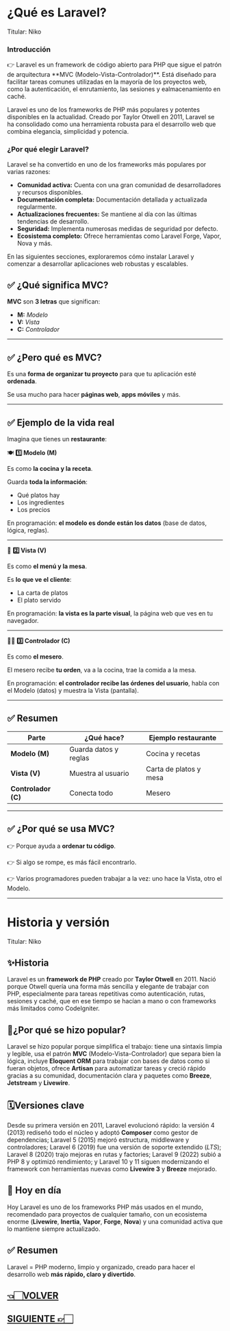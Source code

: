 # ¿Qué es Laravel?

Titular: Niko

### Introducción

<aside>
👉 Laravel es un framework de código abierto para PHP que sigue el patrón de arquitectura **MVC (Modelo-Vista-Controlador)**. Está diseñado para facilitar tareas comunes utilizadas en la mayoría de los proyectos web, como la autenticación, el enrutamiento, las sesiones y ealmacenamiento en caché.

</aside>

Laravel es uno de los frameworks de PHP más populares y potentes disponibles en la actualidad. Creado por Taylor Otwell en 2011, Laravel se ha consolidado como una herramienta robusta para el desarrollo web que combina elegancia, simplicidad y potencia.

### ¿Por qué elegir Laravel?

Laravel se ha convertido en uno de los frameworks más populares por varias razones:

- **Comunidad activa:** Cuenta con una gran comunidad de desarrolladores y recursos disponibles.
- **Documentación completa:** Documentación detallada y actualizada regularmente.
- **Actualizaciones frecuentes:** Se mantiene al día con las últimas tendencias de desarrollo.
- **Seguridad:** Implementa numerosas medidas de seguridad por defecto.
- **Ecosistema completo:** Ofrece herramientas como Laravel Forge, Vapor, Nova y más.

En las siguientes secciones, exploraremos cómo instalar Laravel y comenzar a desarrollar aplicaciones web robustas y escalables.

## ✅ **¿Qué significa MVC?**

**MVC** son **3 letras** que significan:

- **M:** *Modelo*
- **V:** *Vista*
- **C:** *Controlador*

---

## ✅ **¿Pero qué es MVC?**

Es una **forma de organizar tu proyecto** para que tu aplicación esté **ordenada**.

Se usa mucho para hacer **páginas web**, **apps móviles** y más.

---

## ✅ **Ejemplo de la vida real**

Imagina que tienes un **restaurante**:

🍽️ **1️⃣ Modelo (M)**

Es como **la cocina y la receta**.

Guarda **toda la información**:

- Qué platos hay
- Los ingredientes
- Los precios

En programación: **el modelo es donde están los datos** (base de datos, lógica, reglas).

---

👀 **2️⃣ Vista (V)**

Es como **el menú y la mesa**.

Es **lo que ve el cliente**:

- La carta de platos
- El plato servido

En programación: **la vista es la parte visual**, la página web que ves en tu navegador.

---

🧑‍🍳 **3️⃣ Controlador (C)**

Es como **el mesero**.

El mesero recibe **tu orden**, va a la cocina, trae la comida a la mesa.

En programación: **el controlador recibe las órdenes del usuario**, habla con el Modelo (datos) y muestra la Vista (pantalla).

---

## ✅ **Resumen**

| Parte | ¿Qué hace? | Ejemplo restaurante |
| --- | --- | --- |
| **Modelo (M)** | Guarda datos y reglas | Cocina y recetas |
| **Vista (V)** | Muestra al usuario | Carta de platos y mesa |
| **Controlador (C)** | Conecta todo | Mesero |

---

## ✅ **¿Por qué se usa MVC?**

👉 Porque ayuda a **ordenar tu código**.

👉 Si algo se rompe, es más fácil encontrarlo.

👉 Varios programadores pueden trabajar a la vez: uno hace la Vista, otro el Modelo.

---
# Historia y versión

Titular: Niko

## ✨Historia

Laravel es un **framework de PHP** creado por **Taylor Otwell** en 2011. Nació porque Otwell quería una forma más sencilla y elegante de trabajar con PHP, especialmente para tareas repetitivas como autenticación, rutas, sesiones y caché, que en ese tiempo se hacían a mano o con frameworks más limitados como CodeIgniter.

## 🚀¿Por qué se hizo popular?

Laravel se hizo popular porque simplifica el trabajo: tiene una sintaxis limpia y legible, usa el patrón **MVC** (Modelo-Vista-Controlador) que separa bien la lógica, incluye **Eloquent ORM** para trabajar con bases de datos como si fueran objetos, ofrece **Artisan** para automatizar tareas y creció rápido gracias a su comunidad, documentación clara y paquetes como **Breeze**, **Jetstream** y **Livewire**.

## 🗓️Versiones clave

Desde su primera versión en 2011, Laravel evolucionó rápido: la versión 4 (2013) rediseñó todo el núcleo y adoptó **Composer** como gestor de dependencias; Laravel 5 (2015) mejoró estructura, middleware y controladores; Laravel 6 (2019) fue una versión de soporte extendido (*LTS*); Laravel 8 (2020) trajo mejoras en rutas y factories; Laravel 9 (2022) subió a PHP 8 y optimizó rendimiento; y Laravel 10 y 11 siguen modernizando el framework con herramientas nuevas como **Livewire 3** y **Breeze** mejorado.

## 🌟 Hoy en día

Hoy Laravel es uno de los frameworks PHP más usados en el mundo, recomendado para proyectos de cualquier tamaño, con un ecosistema enorme (**Livewire**, **Inertia**, **Vapor**, **Forge**, **Nova**) y una comunidad activa que lo mantiene siempre actualizado.

## ✅ Resumen

Laravel = PHP moderno, limpio y organizado, creado para hacer el desarrollo web **más rápido, claro y divertido**.
## [👈🏻VOLVER](A0.%20Laravel%20index.md)

## [SIGUIENTE 👉🏻](Requisitos%20básicos.md)